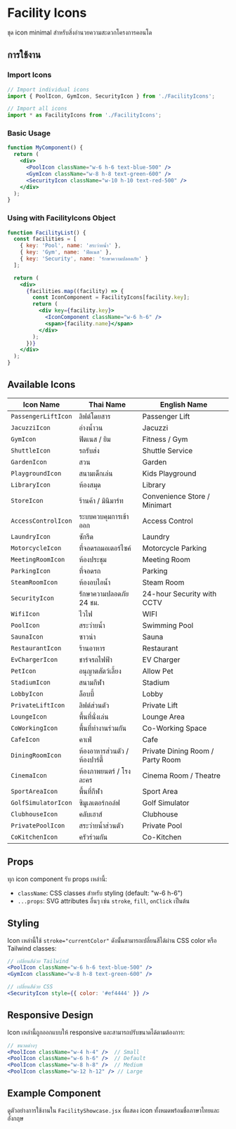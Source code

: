 # Facility Icons

ชุด icon minimal สำหรับสิ่งอำนวยความสะดวกโครงการคอนโด

## การใช้งาน

### Import Icons

```jsx
// Import individual icons
import { PoolIcon, GymIcon, SecurityIcon } from './FacilityIcons';

// Import all icons
import * as FacilityIcons from './FacilityIcons';
```

### Basic Usage

```jsx
function MyComponent() {
  return (
    <div>
      <PoolIcon className="w-6 h-6 text-blue-500" />
      <GymIcon className="w-8 h-8 text-green-600" />
      <SecurityIcon className="w-10 h-10 text-red-500" />
    </div>
  );
}
```

### Using with FacilityIcons Object

```jsx
function FacilityList() {
  const facilities = [
    { key: 'Pool', name: 'สระว่ายน้ำ' },
    { key: 'Gym', name: 'ฟิตเนส' },
    { key: 'Security', name: 'รักษาความปลอดภัย' }
  ];

  return (
    <div>
      {facilities.map((facility) => {
        const IconComponent = FacilityIcons[facility.key];
        return (
          <div key={facility.key}>
            <IconComponent className="w-6 h-6" />
            <span>{facility.name}</span>
          </div>
        );
      })}
    </div>
  );
}
```

## Available Icons

| Icon Name | Thai Name | English Name |
|-----------|-----------|--------------|
| `PassengerLiftIcon` | ลิฟต์โดยสาร | Passenger Lift |
| `JacuzziIcon` | อ่างน้ำวน | Jacuzzi |
| `GymIcon` | ฟิตเนส / ยิม | Fitness / Gym |
| `ShuttleIcon` | รถรับส่ง | Shuttle Service |
| `GardenIcon` | สวน | Garden |
| `PlaygroundIcon` | สนามเด็กเล่น | Kids Playground |
| `LibraryIcon` | ห้องสมุด | Library |
| `StoreIcon` | ร้านค้า / มินิมาร์ท | Convenience Store / Minimart |
| `AccessControlIcon` | ระบบควบคุมการเข้าออก | Access Control |
| `LaundryIcon` | ซักรีด | Laundry |
| `MotorcycleIcon` | ที่จอดรถมอเตอร์ไซค์ | Motorcycle Parking |
| `MeetingRoomIcon` | ห้องประชุม | Meeting Room |
| `ParkingIcon` | ที่จอดรถ | Parking |
| `SteamRoomIcon` | ห้องอบไอน้ำ | Steam Room |
| `SecurityIcon` | รักษาความปลอดภัย 24 ชม. | 24-hour Security with CCTV |
| `WifiIcon` | ไวไฟ | WIFI |
| `PoolIcon` | สระว่ายน้ำ | Swimming Pool |
| `SaunaIcon` | ซาวน่า | Sauna |
| `RestaurantIcon` | ร้านอาหาร | Restaurant |
| `EvChargerIcon` | ชาร์จรถไฟฟ้า | EV Charger |
| `PetIcon` | อนุญาตสัตว์เลี้ยง | Allow Pet |
| `StadiumIcon` | สนามกีฬา | Stadium |
| `LobbyIcon` | ล็อบบี้ | Lobby |
| `PrivateLiftIcon` | ลิฟต์ส่วนตัว | Private Lift |
| `LoungeIcon` | พื้นที่นั่งเล่น | Lounge Area |
| `CoWorkingIcon` | พื้นที่ทำงานร่วมกัน | Co-Working Space |
| `CafeIcon` | คาเฟ่ | Cafe |
| `DiningRoomIcon` | ห้องอาหารส่วนตัว / ห้องปาร์ตี้ | Private Dining Room / Party Room |
| `CinemaIcon` | ห้องภาพยนตร์ / โรงละคร | Cinema Room / Theatre |
| `SportAreaIcon` | พื้นที่กีฬา | Sport Area |
| `GolfSimulatorIcon` | ซิมูเลเตอร์กอล์ฟ | Golf Simulator |
| `ClubhouseIcon` | คลับเฮาส์ | Clubhouse |
| `PrivatePoolIcon` | สระว่ายน้ำส่วนตัว | Private Pool |
| `CoKitchenIcon` | ครัวร่วมกัน | Co-Kitchen |

## Props

ทุก icon component รับ props เหล่านี้:

- `className`: CSS classes สำหรับ styling (default: "w-6 h-6")
- `...props`: SVG attributes อื่นๆ เช่น `stroke`, `fill`, `onClick` เป็นต้น

## Styling

Icon เหล่านี้ใช้ `stroke="currentColor"` ดังนั้นสามารถเปลี่ยนสีได้ผ่าน CSS color หรือ Tailwind classes:

```jsx
// เปลี่ยนสีด้วย Tailwind
<PoolIcon className="w-6 h-6 text-blue-500" />
<GymIcon className="w-8 h-8 text-green-600" />

// เปลี่ยนสีด้วย CSS
<SecurityIcon style={{ color: '#ef4444' }} />
```

## Responsive Design

Icon เหล่านี้ถูกออกแบบให้ responsive และสามารถปรับขนาดได้ตามต้องการ:

```jsx
// ขนาดต่างๆ
<PoolIcon className="w-4 h-4" />  // Small
<PoolIcon className="w-6 h-6" />  // Default
<PoolIcon className="w-8 h-8" />  // Medium
<PoolIcon className="w-12 h-12" /> // Large
```

## Example Component

ดูตัวอย่างการใช้งานใน `FacilityShowcase.jsx` ที่แสดง icon ทั้งหมดพร้อมชื่อภาษาไทยและอังกฤษ 